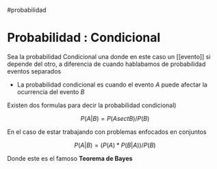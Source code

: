 #probabilidad
# Probabilidad : Condicional

Sea la probabilidad Condicional una donde en este caso un [[evento]] si depende del otro, a diferencia de cuando hablabamos de probabilidad eventos separados

- La probabilidad condicional es cuando el evento $A$ puede afectar la ocurrencia del evento $B$

Existen dos formulas para decir la probabilidad condicional)

$$P(A|B) = P(A sect B)/ P(B)$$

En el caso de estar trabajando con problemas enfocados en conjuntos

$$P(A|B)= (P(A) * P(B|A))/ P(B)$$

Donde este es el famoso **Teorema de Bayes**
